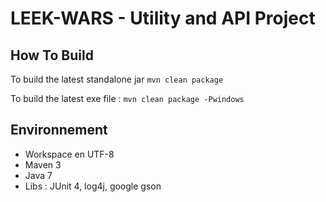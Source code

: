 # LEEK-WARS - Utility and API Project

## How To Build
To build the latest standalone jar 
   `mvn clean package`

To build the latest exe file :
   `mvn clean package -Pwindows`

## Environnement
  * Workspace en UTF-8
  * Maven 3
  * Java 7
  * Libs : JUnit 4, log4j, google gson